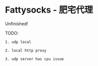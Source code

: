 # Fattysocks - 肥宅代理

Unfinished!

TODO:

	1. udp local
	
	2. local http proxy
	
	3. udp server has cpu issue
